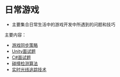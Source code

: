 # 日常游戏
  * 主要集合日常生活中的游戏开发中所遇到的问题和技巧

主要内容：

  * [游戏同步策略](game_synchronization_strategy/README.md)
  * [Unity面试题](unity_interview_topics.md)
  * [C#面试题](csharp_interview_topics.md)
  * [碰撞检测算法](collision_detection_algorithm/README.md)
  * [实时光线追踪技术](realtime_ray_tracing_technology/README.md)
